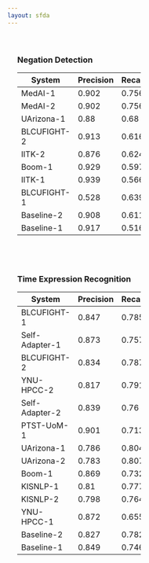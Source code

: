 ```yaml
---
layout: sfda
---
```

<link rel="stylesheet" type="text/css" href="https://cdn.datatables.net/1.10.20/css/dataTables.bootstrap4.min.css">
<script src="https://code.jquery.com/jquery-3.4.1.slim.min.js"
  integrity="sha384-J6qa4849blE2+poT4WnyKhv5vZF5SrPo0iEjwBvKU7imGFAV0wwj1yYfoRSJoZ+n"
  crossorigin="anonymous"></script>
<script src="https://cdn.jsdelivr.net/npm/popper.js@1.16.0/dist/umd/popper.min.js"
  integrity="sha384-Q6E9RHvbIyZFJoft+2mJbHaEWldlvI9IOYy5n3zV9zzTtmI3UksdQRVvoxMfooAo"
  crossorigin="anonymous"></script>
<script src="https://stackpath.bootstrapcdn.com/bootstrap/4.4.1/js/bootstrap.min.js"
  integrity="sha384-wfSDF2E50Y2D1uUdj0O3uMBJnjuUD4Ih7YwaYd1iqfktj0Uod8GCExl3Og8ifwB6"
  crossorigin="anonymous"></script>
<script type="text/javascript" charset="utf8" src="https://apis.google.com/js/api.js"></script>
<script type="text/javascript" charset="utf8" src="https://cdn.datatables.net/1.10.20/js/jquery.dataTables.min.js"></script>
<script type="text/javascript" charset="utf8" src="https://cdn.datatables.net/1.10.20/js/dataTables.bootstrap4.min.js"></script>
<script type="text/javascript" language="javascript" src="assests/js/leaderboard.js"></script>

<div style="width: 50%; padding: 20px; float: left;">
<h3>Negation Detection</h3>    
<table id="negation" class="table table-striped table-bordered">
  <thead>	    
    <tr>
      <th>System</th><th>Precision</th><th>Recall</th><th>F1</th>
    </tr>
  </thead>
  <tbody>
    <tr><td>MedAI-1</td><td>0.902</td><td>0.756</td><td>0.822</td></tr>
    <tr><td>MedAI-2</td><td>0.902</td><td>0.756</td><td>0.822</td></tr>
    <tr><td>UArizona-1</td><td>0.88</td><td>0.68</td><td>0.767</td></tr>
    <tr><td>BLCUFIGHT-2</td><td>0.913</td><td>0.616</td><td>0.736</td></tr>
    <tr><td>IITK-2</td><td>0.876</td><td>0.624</td><td>0.729</td></tr>
    <tr><td>Boom-1</td><td>0.929</td><td>0.597</td><td>0.727</td></tr>
    <tr><td>IITK-1</td><td>0.939</td><td>0.566</td><td>0.706</td></tr>
    <tr><td>BLCUFIGHT-1</td><td>0.528</td><td>0.639</td><td>0.578</td></tr>
    <tr><td>Baseline-2</td><td>0.908</td><td>0.611</td><td>0.73</td></tr>
    <tr><td>Baseline-1</td><td>0.917</td><td>0.516</td><td>0.66</td></tr>
  </tbody>
</table>
</div>

<div style="width: 50%; padding: 20px; float: left;">
<h3>Time Expression Recognition</h3>    
<table id="timex" class="table table-striped table-bordered">
  <thead>	    
    <tr>
      <th>System</th><th>Precision</th><th>Recall</th><th>F1</th>
    </tr>
  </thead>
  <tbody>
    <tr><td>BLCUFIGHT-1</td><td>0.847</td><td>0.785</td><td>0.815</td></tr>
    <tr><td>Self-Adapter-1</td><td>0.873</td><td>0.757</td><td>0.811</td></tr>
    <tr><td>BLCUFIGHT-2</td><td>0.834</td><td>0.787</td><td>0.81</td></tr>
    <tr><td>YNU-HPCC-2</td><td>0.817</td><td>0.791</td><td>0.803</td></tr>
    <tr><td>Self-Adapter-2</td><td>0.839</td><td>0.76</td><td>0.797</td></tr>
    <tr><td>PTST-UoM-1</td><td>0.901</td><td>0.713</td><td>0.796</td></tr>
    <tr><td>UArizona-1</td><td>0.786</td><td>0.804</td><td>0.795</td></tr>
    <tr><td>UArizona-2</td><td>0.783</td><td>0.807</td><td>0.795</td></tr>
    <tr><td>Boom-1</td><td>0.869</td><td>0.732</td><td>0.795</td></tr>
    <tr><td>KISNLP-1</td><td>0.81</td><td>0.777</td><td>0.793</td></tr>
    <tr><td>KISNLP-2</td><td>0.798</td><td>0.764</td><td>0.781</td></tr>
    <tr><td>YNU-HPCC-1</td><td>0.872</td><td>0.655</td><td>0.748</td></tr>
    <tr><td>Baseline-2</td><td>0.827</td><td>0.782</td><td>0.804</td></tr>
    <tr><td>Baseline-1</td><td>0.849</td><td>0.746</td><td>0.794</td></tr>
  </tbody>
</table>
</div>
